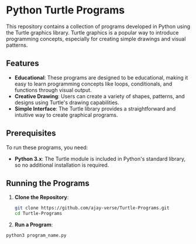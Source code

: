 # Python Turtle Programs

This repository contains a collection of programs developed in Python using the Turtle graphics library. Turtle graphics is a popular way to introduce programming concepts, especially for creating simple drawings and visual patterns.

## Features

- **Educational**: These programs are designed to be educational, making it easy to learn programming concepts like loops, conditionals, and functions through visual output.
- **Creative Drawing**: Users can create a variety of shapes, patterns, and designs using Turtle's drawing capabilities.
- **Simple Interface**: The Turtle library provides a straightforward and intuitive way to create graphical programs.

## Prerequisites

To run these programs, you need:

- **Python 3.x**: The Turtle module is included in Python's standard library, so no additional installation is required.


## Running the Programs

1. **Clone the Repository**:

   ```bash
   git clone https://github.com/ajay-verse/Turtle-Programs.git
   cd Turtle-Programs
   ```
2. **Run a Program**:

```bash
python3 program_name.py
```
